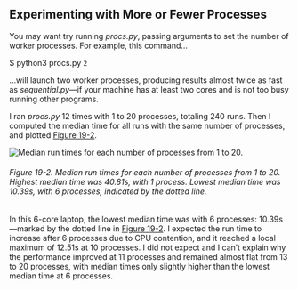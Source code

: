 ## Experimenting with More or Fewer Processes

You may want try running _procs.py_, passing arguments to set the number of worker processes. For example, this command…

$ python3 procs.py `2`

…will launch two worker processes, producing results almost twice as fast as _sequential.py_—if your machine has at least two cores and is not too busy running other programs.

I ran _procs.py_ 12 times with 1 to 20 processes, totaling 240 runs. Then I computed the median time for all runs with the same number of processes, and plotted [Figure 19-2](#procs_x_time_fig).

![Median run times for each number of processes from 1 to 20.](assets/flpy_1902.png)

###### Figure 19-2. Median run times for each number of processes from 1 to 20. Highest median time was 40.81s, with 1 process. Lowest median time was 10.39s, with 6 processes, indicated by the dotted line.

In this 6-core laptop, the lowest median time was with 6 processes: 10.39s—marked by the dotted line in [Figure 19-2](#procs_x_time_fig). I expected the run time to increase after 6 processes due to CPU contention, and it reached a local maximum of 12.51s at 10 processes. I did not expect and I can’t explain why the performance improved at 11 processes and remained almost flat from 13 to 20 processes, with median times only slightly higher than the lowest median time at 6 processes.